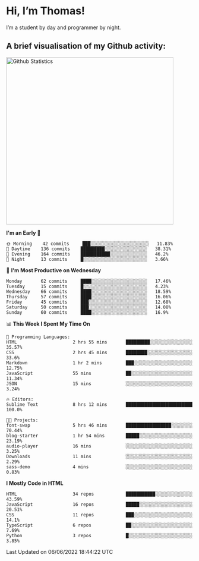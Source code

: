 # Hi, I’m Thomas!
I’m a student by day and programmer by night.

## A brief visualisation of my Github activity:

<img title="My Github Statistics" alt="Github Statistics" width="450px" src="https://github-readme-stats.vercel.app/api?username=thomasrettig&show_icons=true&include_all_commits=true&count_private=true&&hide=issues&theme=tokyonight&border_radius=6px"/>

<!--START_SECTION:waka-->
**I'm an Early 🐤** 

```text
🌞 Morning    42 commits     ███░░░░░░░░░░░░░░░░░░░░░░   11.83% 
🌆 Daytime    136 commits    █████████░░░░░░░░░░░░░░░░   38.31% 
🌃 Evening    164 commits    ███████████░░░░░░░░░░░░░░   46.2% 
🌙 Night      13 commits     █░░░░░░░░░░░░░░░░░░░░░░░░   3.66%

```
📅 **I'm Most Productive on Wednesday** 

```text
Monday       62 commits     ████░░░░░░░░░░░░░░░░░░░░░   17.46% 
Tuesday      15 commits     █░░░░░░░░░░░░░░░░░░░░░░░░   4.23% 
Wednesday    66 commits     ████░░░░░░░░░░░░░░░░░░░░░   18.59% 
Thursday     57 commits     ████░░░░░░░░░░░░░░░░░░░░░   16.06% 
Friday       45 commits     ███░░░░░░░░░░░░░░░░░░░░░░   12.68% 
Saturday     50 commits     ███░░░░░░░░░░░░░░░░░░░░░░   14.08% 
Sunday       60 commits     ████░░░░░░░░░░░░░░░░░░░░░   16.9%

```


📊 **This Week I Spent My Time On** 

```text
💬 Programming Languages: 
HTML                     2 hrs 55 mins       █████████░░░░░░░░░░░░░░░░   35.57% 
CSS                      2 hrs 45 mins       ████████░░░░░░░░░░░░░░░░░   33.6% 
Markdown                 1 hr 2 mins         ███░░░░░░░░░░░░░░░░░░░░░░   12.75% 
JavaScript               55 mins             ██░░░░░░░░░░░░░░░░░░░░░░░   11.34% 
JSON                     15 mins             ░░░░░░░░░░░░░░░░░░░░░░░░░   3.24%

🔥 Editors: 
Sublime Text             8 hrs 12 mins       █████████████████████████   100.0%

🐱‍💻 Projects: 
font-swap                5 hrs 46 mins       █████████████████░░░░░░░░   70.44% 
blog-starter             1 hr 54 mins        █████░░░░░░░░░░░░░░░░░░░░   23.19% 
audio-player             16 mins             ░░░░░░░░░░░░░░░░░░░░░░░░░   3.25% 
Downloads                11 mins             ░░░░░░░░░░░░░░░░░░░░░░░░░   2.29% 
sass-demo                4 mins              ░░░░░░░░░░░░░░░░░░░░░░░░░   0.83%

```

**I Mostly Code in HTML** 

```text
HTML                     34 repos            ███████████░░░░░░░░░░░░░░   43.59% 
JavaScript               16 repos            █████░░░░░░░░░░░░░░░░░░░░   20.51% 
CSS                      11 repos            ███░░░░░░░░░░░░░░░░░░░░░░   14.1% 
TypeScript               6 repos             ██░░░░░░░░░░░░░░░░░░░░░░░   7.69% 
Python                   3 repos             █░░░░░░░░░░░░░░░░░░░░░░░░   3.85%

```



 Last Updated on 06/06/2022 18:44:22 UTC
<!--END_SECTION:waka-->

